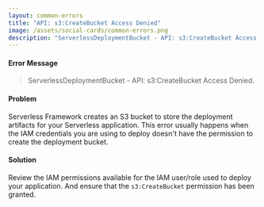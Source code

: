 ```yaml
---
layout: common-errors
title: "API: s3:CreateBucket Access Denied"
image: /assets/social-cards/common-errors.png
description: "ServerlessDeploymentBucket - API: s3:CreateBucket Access Denied."
---
```


#### Error Message

> ServerlessDeploymentBucket - API: s3:CreateBucket Access Denied.

#### Problem

Serverless Framework creates an S3 bucket to store the deployment artifacts for your Serverless application. This error usually happens when the IAM credentials you are using to deploy doesn't have the permission to create the deployment bucket.


#### Solution

Review the IAM permissions available for the IAM user/role used to deploy your application. And ensure that the `s3:CreateBucket` permission has been granted.
